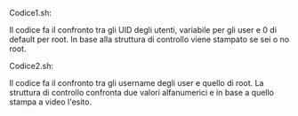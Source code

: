Codice1.sh:

Il codice fa il confronto tra gli UID degli utenti, variabile per gli user e 0 di default per root.
In base alla struttura di controllo viene stampato se sei o no root.


Codice2.sh:

Il codice fa il confronto tra gli username degli user e quello di root.
La struttura di controllo confronta due valori alfanumerici e in base a quello stampa a video l'esito.
